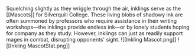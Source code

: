 Squelching slightly as they wriggle through the air, inklings serve as the [[Mascots]] for Silverquill College. These living blobs of shadowy ink are often summoned by professors who require assistance in their writing workshops—the inklings provide endless ink—or by lonely students hoping for company as they study. However, inklings can just as readily support mages in combat, disrupting opponents' sight.
![[Inkling Mascot.png]]
![[Inkling MascotStat.png]]